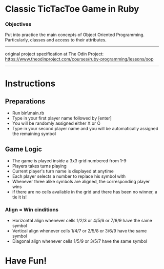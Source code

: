 # Classic TicTacToe Game in Ruby 
### Objectives
Put into practice the main concepts of Object Oriented Programming. Particularly, classes and access to their attributes.

---
original project specification at The Odin Project: https://www.theodinproject.com/courses/ruby-programming/lessons/oop

---
# Instructions
## Preparations
- Run bin\main.rb
- Type in your first player name followed by [enter]
- You will be randomly assigned either X or O
- Type in your second player name and you will be automatically assigned the remaining symbol
## Game Logic
- The game is played inside a 3x3 grid numbered from 1-9
- Players takes turns playing
- Current player's turn name is displayed at anytime
- Each player selects a number to replace his symbol with
- Whenever three alike symbols are aligned, the corresponding player wins
- if there are no cells available in the grid and there has been no winner, a tie it is!
### Align = Win cinditions
- Horizontal align whenever cells 1/2/3 or 4/5/6 or 7/8/9 have the same symbol
- Vertical align whenever cells 1/4/7 or 2/5/8 or 3/6/9 have the same symbol
- Diagonal align whenever cells 1/5/9 or 3/5/7 have the same symbol
# Have Fun! 
